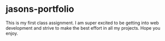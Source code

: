 # jasons-portfolio

This is my first class assignment. I am super excited to be getting into web development and strive to make the best effort in all my projects. Hope you enjoy. 
